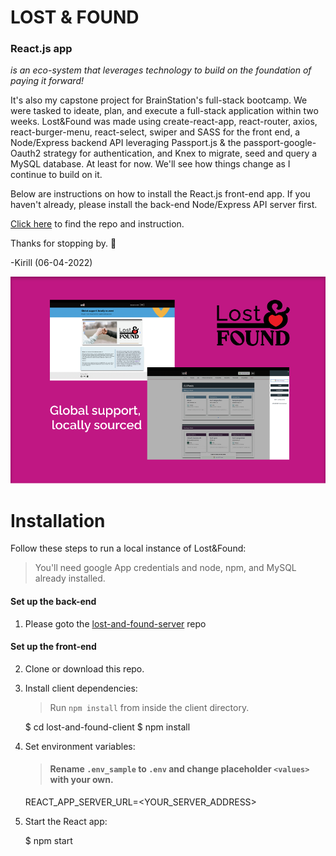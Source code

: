 # LOST & FOUND

### React.js app

*is an eco-system that leverages technology to build on the foundation of paying it forward!*

It's also my capstone project for BrainStation's full-stack bootcamp. We were tasked to ideate, plan, and execute a full-stack application within two weeks. Lost&Found was made using create-react-app, react-router, axios, react-burger-menu, react-select, swiper and SASS for the front end, a Node/Express backend API leveraging Passport.js & the passport-google-Oauth2 strategy for authentication, and Knex to migrate, seed and query a MySQL database. At least for now. We'll see how things change as I continue to build on it.

Below are instructions on how to install the React.js front-end app. If you
haven't already, please install the back-end Node/Express API server first.


[Click here](https://github.com/kirill-develops/lost-and-found-server) to find the repo and instruction.

 Thanks for stopping by. 💫

 -Kirill (06-04-2022)

![Screenshot of Lost&Found app](./src/assets/images/Desktop_1.png)

# Installation

 Follow these steps to run a local instance of Lost&Found:

> You'll need google App credentials and node, npm, and MySQL already installed.

#### **Set up the back-end**

1. Please goto the
   [lost-and-found-server](https://github.com/kirill-develops/lost-and-found-server) repo

#### **Set up the front-end**

2. Clone or download this repo.
3. Install client dependencies:

   > Run `npm install` from inside the client directory.
   >

   $ cd lost-and-found-client
   $ npm install
4. Set environment variables:

   > #### Rename `.env_sample` to `.env` and change placeholder `<values>` with your own.
   >

   REACT_APP_SERVER_URL=<YOUR_SERVER_ADDRESS>
5. Start the React app:

   $ npm start
